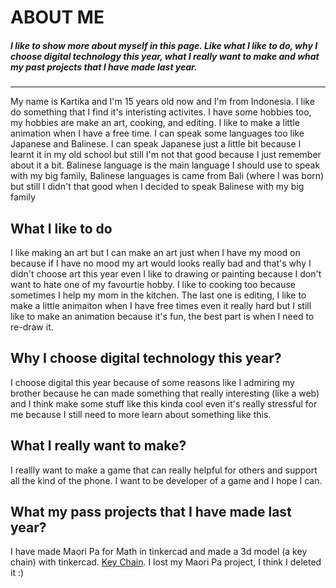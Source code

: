# ABOUT ME
##### *I like to show more about myself in this page. Like what I like to do, why I choose digital technology this year, what I really want to make and what my past projects that I have made last year.*
---
My name is Kartika and I'm 15 years old now and I'm from Indonesia. I like do something that I find it's interisting activites. I have some hobbies too, my hobbies are make an art, cooking, and editing. I like to make a little animation when I have a free time. I can speak some languages too like Japanese and Balinese. I can speak Japanese just a little bit because I learnt it in my old school but still I'm not that good because I just remember about it a bit. Balinese language is the main language I should use to speak with my big family, Balinese languages is came from Bali (where I was born) but still I didn't that good when I decided to speak Balinese with my big family
## What I like to do
I like making an art but I can make an art just when I have my mood on because if I have no mood my art would looks really bad and that's why I didn't choose art this year even I like to drawing or painting because I don't want to hate one of my favourtie hobby. I like to cooking too because sometimes I help my mom in the kitchen. The last one is editing, I like to make a little animaiton when I have free times even it really hard but I still like to make an animation because it's fun, the best part is when I need to re-draw it.
## Why I choose digital technology this year?
I choose digital this year because of some reasons like I admiring my brother because he can made something that really interesting (like a web) and I think make some stuff like this kinda cool even it's really stressful for me because I still need to more learn about something like this.
## What I really want to make?
I reallly want to make a game that can really helpful for others and support all the kind of the phone. I want to be developer of a game and I hope I can.
## What my pass projects that I have made last year?
I have made Maori Pa for Math in tinkercad and made a 3d model (a key chain) with tinkercad.
[Key Chain](https://www.tinkercad.com/things/f1olYzXn0kr-kartika-key-chain).
I lost my Maori Pa project, I think I deleted it :)
